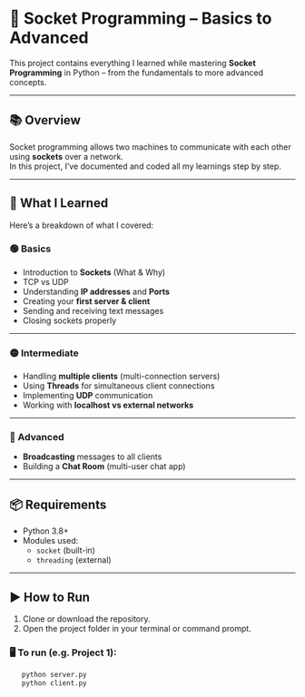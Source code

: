 # 🔌 Socket Programming – Basics to Advanced  

This project contains everything I learned while mastering **Socket Programming** in Python – from the fundamentals to more advanced concepts.

---

## 📚 Overview  
Socket programming allows two machines to communicate with each other using **sockets** over a network.  
In this project, I’ve documented and coded all my learnings step by step.

---

## 🚀 What I Learned  
Here’s a breakdown of what I covered:

### 🟢 Basics
- Introduction to **Sockets** (What & Why)
- TCP vs UDP
- Understanding **IP addresses** and **Ports**
- Creating your **first server & client**
- Sending and receiving text messages
- Closing sockets properly

---

### 🟡 Intermediate
- Handling **multiple clients** (multi-connection servers)
- Using **Threads** for simultaneous client connections
- Implementing **UDP** communication
- Working with **localhost vs external networks**

---

### 🔴 Advanced
- **Broadcasting** messages to all clients
- Building a **Chat Room** (multi-user chat app)

---

## 📦 Requirements
- Python 3.8+  
- Modules used:
  - `socket` (built-in)
  - `threading` (external)

---

## ▶️ How to Run
1. Clone or download the repository.
2. Open the project folder in your terminal or command prompt.

### 🖥️ To run (e.g. Project 1):
```bash
   python server.py
   python client.py

